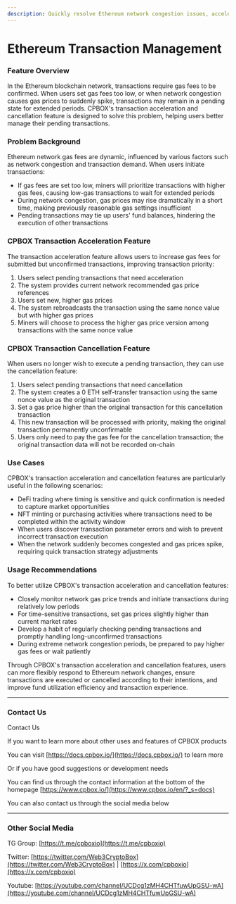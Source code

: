 ```yaml
---
description: Quickly resolve Ethereum network congestion issues, accelerate or cancel stuck ETH transactions with one click
---
```


# Ethereum Transaction Management

### Feature Overview

In the Ethereum blockchain network, transactions require gas fees to be confirmed. When users set gas fees too low, or when network congestion causes gas prices to suddenly spike, transactions may remain in a pending state for extended periods. CPBOX's transaction acceleration and cancellation feature is designed to solve this problem, helping users better manage their pending transactions.

### Problem Background

Ethereum network gas fees are dynamic, influenced by various factors such as network congestion and transaction demand. When users initiate transactions:

* If gas fees are set too low, miners will prioritize transactions with higher gas fees, causing low-gas transactions to wait for extended periods
* During network congestion, gas prices may rise dramatically in a short time, making previously reasonable gas settings insufficient
* Pending transactions may tie up users' fund balances, hindering the execution of other transactions

### CPBOX Transaction Acceleration Feature

The transaction acceleration feature allows users to increase gas fees for submitted but unconfirmed transactions, improving transaction priority:

1. Users select pending transactions that need acceleration
2. The system provides current network recommended gas price references
3. Users set new, higher gas prices
4. The system rebroadcasts the transaction using the same nonce value but with higher gas prices
5. Miners will choose to process the higher gas price version among transactions with the same nonce value

### CPBOX Transaction Cancellation Feature

When users no longer wish to execute a pending transaction, they can use the cancellation feature:

1. Users select pending transactions that need cancellation
2. The system creates a 0 ETH self-transfer transaction using the same nonce value as the original transaction
3. Set a gas price higher than the original transaction for this cancellation transaction
4. This new transaction will be processed with priority, making the original transaction permanently unconfirmable
5. Users only need to pay the gas fee for the cancellation transaction; the original transaction data will not be recorded on-chain

### Use Cases

CPBOX's transaction acceleration and cancellation features are particularly useful in the following scenarios:

* DeFi trading where timing is sensitive and quick confirmation is needed to capture market opportunities
* NFT minting or purchasing activities where transactions need to be completed within the activity window
* When users discover transaction parameter errors and wish to prevent incorrect transaction execution
* When the network suddenly becomes congested and gas prices spike, requiring quick transaction strategy adjustments

### Usage Recommendations

To better utilize CPBOX's transaction acceleration and cancellation features:

* Closely monitor network gas price trends and initiate transactions during relatively low periods
* For time-sensitive transactions, set gas prices slightly higher than current market rates
* Develop a habit of regularly checking pending transactions and promptly handling long-unconfirmed transactions
* During extreme network congestion periods, be prepared to pay higher gas fees or wait patiently

Through CPBOX's transaction acceleration and cancellation features, users can more flexibly respond to Ethereum network changes, ensure transactions are executed or cancelled according to their intentions, and improve fund utilization efficiency and transaction experience.

***

### **Contact Us**

Contact Us

If you want to learn more about other uses and features of CPBOX products

You can visit [https://docs.cpbox.io/](https://docs.cpbox.io/) to learn more

Or if you have good suggestions or development needs

You can find us through the contact information at the bottom of the homepage [https://www.cpbox.io/](https://www.cpbox.io/en/?_s=docs)

You can also contact us through the social media below

***

### Other Social Media

TG Group: [https://t.me/cpboxio](https://t.me/cpboxio)

Twitter: [https://twitter.com/Web3CryptoBox](https://twitter.com/Web3CryptoBox) | [https://x.com/cpboxio](https://x.com/cpboxio)

Youtube: [https://youtube.com/channel/UCDcg1zMH4CHTfuwUpGSU-wA](https://youtube.com/channel/UCDcg1zMH4CHTfuwUpGSU-wA)
